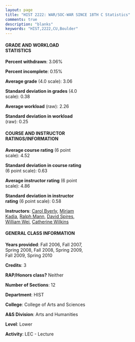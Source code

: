 ```yaml
---
layout: page
title: "HIST 2222: WAR/SOC-WAR SINCE 18TH C Statistics"
comments: true
description: "blanks"
keywords: "HIST,2222,CU,Boulder"
---
```

<head>
<script src="https://ajax.googleapis.com/ajax/libs/jquery/2.1.3/jquery.min.js"></script>
<script src="https://dl.dropboxusercontent.com/s/pc42nxpaw1ea4o9/highcharts.js?dl=0"></script>
<!-- <script src="../assets/js/highcharts.js"></script> -->
<style type="text/css">@font-face {
	font-family: "Bebas Neue";
	src: url(https://www.filehosting.org/file/details/544349/BebasNeue Regular.otf) format("opentype");
	}
	h1.Bebas { 
		font-family: "Bebas Neue", Verdana, Tahoma;
	}
</style>
</head>
<body>
	<div id="container" style="float: right; width: 45%; height: 88%; margin-left: 2.5%; margin-right: 2.5%;"></div>
	<script language="JavaScript">
		$(document).ready(function() {
		var chart = {type: 'column'};
		var title = {text: 'Grade Distribution'};
		var xAxis = {categories: ['A','B','C','D','F'],crosshair: true};
		var yAxis = {min: 0,title: {text: 'Percentage'}};
		var tooltip = {headerFormat: '<center><b><span style="font-size:20px">{point.key}</span></b></center>',
		               pointFormat: '<td style="padding:0"><b>{point.y:.1f}%</b></td>',
		               footerFormat: '</table>',shared: true,useHTML: true};
		var plotOptions = {column: {pointPadding: 0.0,borderWidth: 0}};  
		var credits = {enabled: false};var series= [{name: 'Percent',data: [34.52,45.96,14.51,2.27,2.73,]}];
		var json = {};
		json.chart = chart;
		json.title = title;
		json.tooltip = tooltip;
		json.xAxis = xAxis;
		json.yAxis = yAxis;  
		json.series = series;
		json.plotOptions = plotOptions;  
		json.credits = credits;
		$('#container').highcharts(json);
	});
	</script>
</body>
			   
#### GRADE AND WORKLOAD STATISTICS

**Percent withdrawn**: 3.06%

**Percent incomplete**: 0.15%

**Average grade** (4.0 scale): 3.06

**Standard deviation in grades** (4.0 scale): 0.38

**Average workload** (raw): 2.26

**Standard deviation in workload** (raw): 0.25

#### COURSE AND INSTRUCTOR RATINGS/INFORMATION

**Average course rating** (6 point scale): 4.52

**Standard deviation in course rating** (6 point scale): 0.63

**Average instructor rating** (6 point scale): 4.86

**Standard deviation in instructor rating** (6 point scale): 0.58

**Instructors**: <a href='../../instructors/Carol_Byerly'>Carol Byerly</a>, <a href='../../instructors/Miriam_Kadia'>Miriam Kadia</a>, <a href='../../instructors/Ralph_Mann'>Ralph Mann</a>, <a href='../../instructors/David_Spires'>David Spires</a>, <a href='../../instructors/William_Wei'>William Wei</a>, <a href='../../instructors/Catherine_Wilkins'>Catherine Wilkins</a>

#### GENERAL CLASS INFORMATION

**Years provided**: Fall 2006, Fall 2007, Spring 2008, Fall 2008, Spring 2009, Fall 2009, Spring 2010

**Credits**: 3

**RAP/Honors class?** Neither

**Number of Sections**: 12

**Department**: HIST

**College**: College of Arts and Sciences

**A&S Division**: Arts and Humanities

**Level**: Lower

**Activity**: LEC - Lecture
